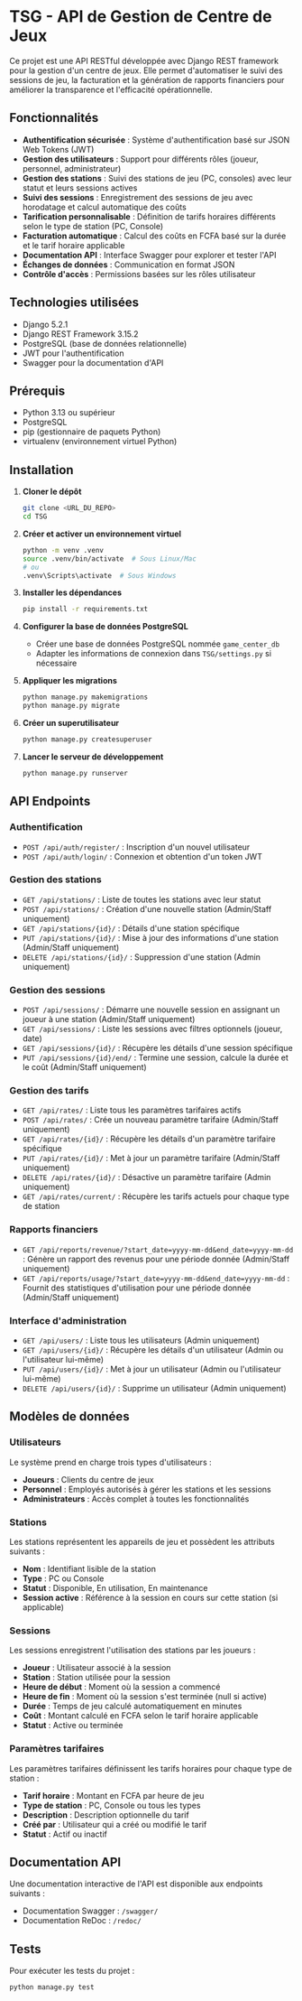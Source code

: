 # TSG - API de Gestion de Centre de Jeux

Ce projet est une API RESTful développée avec Django REST framework pour la gestion d'un centre de jeux. Elle permet d'automatiser le suivi des sessions de jeu, la facturation et la génération de rapports financiers pour améliorer la transparence et l'efficacité opérationnelle.

## Fonctionnalités

- **Authentification sécurisée** : Système d'authentification basé sur JSON Web Tokens (JWT)
- **Gestion des utilisateurs** : Support pour différents rôles (joueur, personnel, administrateur)
- **Gestion des stations** : Suivi des stations de jeu (PC, consoles) avec leur statut et leurs sessions actives
- **Suivi des sessions** : Enregistrement des sessions de jeu avec horodatage et calcul automatique des coûts
- **Tarification personnalisable** : Définition de tarifs horaires différents selon le type de station (PC, Console)
- **Facturation automatique** : Calcul des coûts en FCFA basé sur la durée et le tarif horaire applicable
- **Documentation API** : Interface Swagger pour explorer et tester l'API
- **Échanges de données** : Communication en format JSON
- **Contrôle d'accès** : Permissions basées sur les rôles utilisateur

## Technologies utilisées

- Django 5.2.1
- Django REST Framework 3.15.2
- PostgreSQL (base de données relationnelle)
- JWT pour l'authentification
- Swagger pour la documentation d'API

## Prérequis

- Python 3.13 ou supérieur
- PostgreSQL
- pip (gestionnaire de paquets Python)
- virtualenv (environnement virtuel Python)

## Installation

1. **Cloner le dépôt**
   ```bash
   git clone <URL_DU_REPO>
   cd TSG
   ```

2. **Créer et activer un environnement virtuel**
   ```bash
   python -m venv .venv
   source .venv/bin/activate  # Sous Linux/Mac
   # ou
   .venv\Scripts\activate  # Sous Windows
   ```

3. **Installer les dépendances**
   ```bash
   pip install -r requirements.txt
   ```

4. **Configurer la base de données PostgreSQL**
   - Créer une base de données PostgreSQL nommée `game_center_db`
   - Adapter les informations de connexion dans `TSG/settings.py` si nécessaire

5. **Appliquer les migrations**
   ```bash
   python manage.py makemigrations
   python manage.py migrate
   ```

6. **Créer un superutilisateur**
   ```bash
   python manage.py createsuperuser
   ```

7. **Lancer le serveur de développement**
   ```bash
   python manage.py runserver
   ```

## API Endpoints

### Authentification

- `POST /api/auth/register/` : Inscription d'un nouvel utilisateur
- `POST /api/auth/login/` : Connexion et obtention d'un token JWT

### Gestion des stations

- `GET /api/stations/` : Liste de toutes les stations avec leur statut
- `POST /api/stations/` : Création d'une nouvelle station (Admin/Staff uniquement)
- `GET /api/stations/{id}/` : Détails d'une station spécifique
- `PUT /api/stations/{id}/` : Mise à jour des informations d'une station (Admin/Staff uniquement)
- `DELETE /api/stations/{id}/` : Suppression d'une station (Admin uniquement)

### Gestion des sessions

- `POST /api/sessions/` : Démarre une nouvelle session en assignant un joueur à une station (Admin/Staff uniquement)
- `GET /api/sessions/` : Liste les sessions avec filtres optionnels (joueur, date)
- `GET /api/sessions/{id}/` : Récupère les détails d'une session spécifique
- `PUT /api/sessions/{id}/end/` : Termine une session, calcule la durée et le coût (Admin/Staff uniquement)

### Gestion des tarifs

- `GET /api/rates/` : Liste tous les paramètres tarifaires actifs
- `POST /api/rates/` : Crée un nouveau paramètre tarifaire (Admin/Staff uniquement)
- `GET /api/rates/{id}/` : Récupère les détails d'un paramètre tarifaire spécifique
- `PUT /api/rates/{id}/` : Met à jour un paramètre tarifaire (Admin/Staff uniquement)
- `DELETE /api/rates/{id}/` : Désactive un paramètre tarifaire (Admin uniquement)
- `GET /api/rates/current/` : Récupère les tarifs actuels pour chaque type de station

### Rapports financiers

- `GET /api/reports/revenue/?start_date=yyyy-mm-dd&end_date=yyyy-mm-dd` : Génère un rapport des revenus pour une période donnée (Admin/Staff uniquement)
- `GET /api/reports/usage/?start_date=yyyy-mm-dd&end_date=yyyy-mm-dd` : Fournit des statistiques d'utilisation pour une période donnée (Admin/Staff uniquement)

### Interface d'administration

- `GET /api/users/` : Liste tous les utilisateurs (Admin uniquement)
- `GET /api/users/{id}/` : Récupère les détails d'un utilisateur (Admin ou l'utilisateur lui-même)
- `PUT /api/users/{id}/` : Met à jour un utilisateur (Admin ou l'utilisateur lui-même)
- `DELETE /api/users/{id}/` : Supprime un utilisateur (Admin uniquement)

## Modèles de données

### Utilisateurs

Le système prend en charge trois types d'utilisateurs :
- **Joueurs** : Clients du centre de jeux
- **Personnel** : Employés autorisés à gérer les stations et les sessions
- **Administrateurs** : Accès complet à toutes les fonctionnalités

### Stations

Les stations représentent les appareils de jeu et possèdent les attributs suivants :
- **Nom** : Identifiant lisible de la station
- **Type** : PC ou Console
- **Statut** : Disponible, En utilisation, En maintenance
- **Session active** : Référence à la session en cours sur cette station (si applicable)

### Sessions

Les sessions enregistrent l'utilisation des stations par les joueurs :
- **Joueur** : Utilisateur associé à la session
- **Station** : Station utilisée pour la session
- **Heure de début** : Moment où la session a commencé
- **Heure de fin** : Moment où la session s'est terminée (null si active)
- **Durée** : Temps de jeu calculé automatiquement en minutes
- **Coût** : Montant calculé en FCFA selon le tarif horaire applicable
- **Statut** : Active ou terminée

### Paramètres tarifaires

Les paramètres tarifaires définissent les tarifs horaires pour chaque type de station :
- **Tarif horaire** : Montant en FCFA par heure de jeu
- **Type de station** : PC, Console ou tous les types
- **Description** : Description optionnelle du tarif
- **Créé par** : Utilisateur qui a créé ou modifié le tarif
- **Statut** : Actif ou inactif

## Documentation API

Une documentation interactive de l'API est disponible aux endpoints suivants :

- Documentation Swagger : `/swagger/`
- Documentation ReDoc : `/redoc/`

## Tests

Pour exécuter les tests du projet :

```bash
python manage.py test

